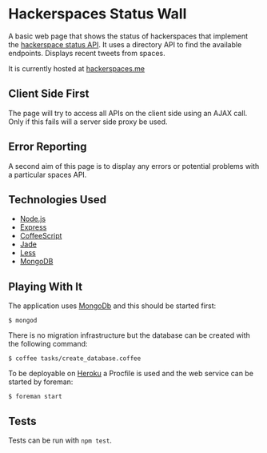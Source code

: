 Hackerspaces Status Wall
========================
A basic web page that shows the status of hackerspaces that implement the [hackerspace status API](https://hackerspaces.nl/spaceapi/).
It uses a directory API to find the available endpoints.
Displays recent tweets from spaces.

It is currently hosted at [hackerspaces.me](http://hackerspaces.me)

Client Side First
-----------------
The page will try to access all APIs on the client side using an AJAX call. Only if this fails will a server side proxy be used.

Error Reporting
---------------
A second aim of this page is to display any errors or potential problems with a particular spaces API.

Technologies Used
-----------------
* [Node.js](http://nodejs.org)
* [Express](http://expressjs.com)
* [CoffeeScript](http://coffeescript.org)
* [Jade](http://jade-lang.com)
* [Less](http://lesscss.org)
* [MongoDB](http://mongodb.org)

Playing With It
---------------
The application uses [MongoDb](http://mongodb.org) and this should be started first:

    $ mongod

There is no migration infrastructure but the database can be created with the following command:

    $ coffee tasks/create_database.coffee

To be deployable on [Heroku](http://heroku.com) a Procfile is used and the web service can be started by foreman:

    $ foreman start

Tests
-----
Tests can be run with `npm test`.
